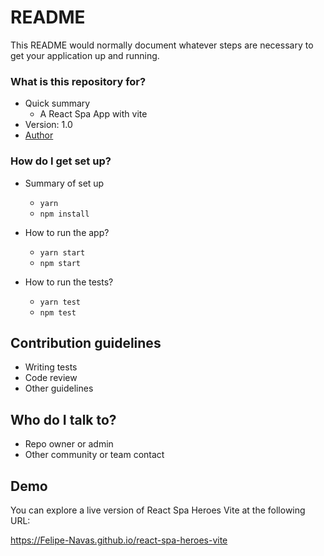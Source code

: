 # README

This README would normally document whatever steps are necessary to get your application up and running.

### What is this repository for?

- Quick summary
  - A React Spa App with vite
- Version: 1.0
- [Author](https://www.linkedin.com/in/felipenavaslederhos)

### How do I get set up?

- Summary of set up

  - `yarn`
  - `npm install`

- How to run the app?

  - `yarn start`
  - `npm start`

- How to run the tests?

  - `yarn test`
  - `npm test`

## Contribution guidelines

- Writing tests
- Code review
- Other guidelines

## Who do I talk to?

- Repo owner or admin
- Other community or team contact

## Demo

You can explore a live version of React Spa Heroes Vite at the following URL:

https://Felipe-Navas.github.io/react-spa-heroes-vite
